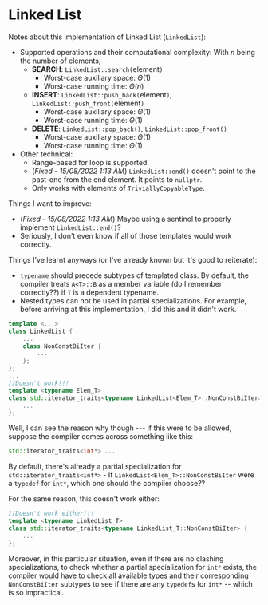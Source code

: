 # Linked List
Notes about this implementation of Linked List (`LinkedList`):
* Supported operations and their computational complexity: With $n$ being the number of elements,
    * **SEARCH**: `LinkedList::search(`element`)`
        * Worst-case auxiliary space: $\Theta(1)$
        * Worst-case running time: $\Theta(n)$
    * **INSERT**: `LinkedList::push_back(`element`)`, `LinkedList::push_front(`element`)`
        * Worst-case auxiliary space: $\Theta(1)$
        * Worst-case running time: $\Theta(1)$
    * **DELETE**: `LinkedList::pop_back()`, `LinkedList::pop_front()`
        * Worst-case auxiliary space: $\Theta(1)$
        * Worst-case running time: $\Theta(1)$
* Other technical:
    * Range-based for loop is supported.
    * (*Fixed - 15/08/2022 1:13 AM*) `LinkedList::end()` doesn't point to the past-one from the end element. It points to `nullptr`.
    * Only works with elements of `TriviallyCopyableType`.

Things I want to improve:
* (*Fixed - 15/08/2022 1:13 AM*) Maybe using a sentinel to properly implement `LinkedList::end()`?
* Seriously, I don't even know if all of those templates would work correctly.

Things I've learnt anyways (or I've already known but it's good to reiterate):
* `typename` should precede subtypes of templated class. By default, the compiler treats `A<T>::B` as a member variable (do I remember correctly??) if `T` is a dependent typename.
* Nested types can not be used in partial specializations. For example, before arriving at this implementation, I did this and it didn't work.
```C++
template <...>
class LinkedList {
    ...
    class NonConstBiIter {
        ...
    };
};
...
//Doesn't work!!!
template <typename Elem_T>
class std::iterator_traits<typename LinkedList<Elem_T>::NonConstBiIter> {
    ...
};
```
Well, I can see the reason why though --- if this were to be allowed, suppose the compiler comes across something like this:
```C++
std::iterator_traits<int*> ...
```
By default, there's already a partial specialization for `std::iterator_traits<int*>` - If  `LinkedList<Elem_T>::NonConstBiIter` were a `typedef` for `int*`, which one should the compiler choose??

For the same reason, this doesn't work either:
```C++
//Doesn't work either!!!
template <typename LinkedList_T>
class std::iterator_traits<typename LinkedList_T::NonConstBiIter> {
    ...
};
```
Moreover, in this particular situation, even if there are no clashing specializations, to check whether a partial specialization for `int*` exists, the compiler would have to check all available types and their corresponding `NonConstBiIter` subtypes to see if there are any `typedef`s for `int*` -- which is so impractical.
